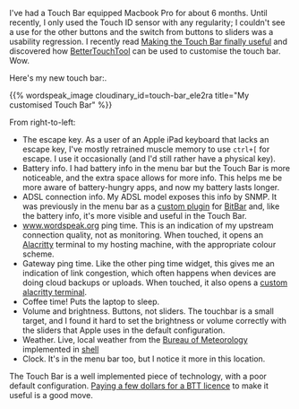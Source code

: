<!--
.. title: Making the Touch Bar useful
.. slug: making-the-touch-bar-useful
.. date: 2018-05-12 06:58:50 UTC+10:00
.. tags: Technology
.. category: 
.. link: 
.. description: 
.. spellcheck_exceptions: BetterTouchTool,ADSL,SNMP,BitBar
.. type: text
-->

I've had a Touch Bar equipped Macbook Pro for about 6 months. Until recently, I only used the Touch ID sensor with any regularity; I couldn't see a use for the other buttons and the switch from buttons to sliders was a usability regression. I recently read [Making the Touch Bar finally useful](http://vas3k.com/blog/touchbar/) and discovered how [BetterTouchTool](https://folivora.ai/) can be used to customise the touch bar. Wow.

Here's my new touch bar:.

{{% wordspeak_image cloudinary_id=touch-bar_ele2ra title="My customised Touch Bar" %}}

From right-to-left:

* The escape key. As a user of an Apple iPad keyboard that lacks an escape key, I've mostly retrained muscle memory to use `ctrl+[` for escape. I use it occasionally (and I'd still rather have a physical key).
* Battery info. I had battery info in the menu bar but the Touch Bar is more noticeable, and the extra space allows for more info. This helps me be more aware of battery-hungry apps, and now my battery lasts longer.
* ADSL connection info. My ADSL model exposes this info by SNMP. It was previously in the menu bar as a [custom plugin](https://github.com/edwinsteele/bitbar-plugins/blob/13752ceb419d07bf7b6cf1f32d709ba06f7b4a10/Network/wan_status.10m.sh) for [BitBar](https://getbitbar.com/) and, like the battery info, it's more visible and useful in the Touch Bar.
* www.wordspeak.org ping time. This is an indication of my upstream connection quality, not as monitoring. When touched, it opens an [Alacritty](https://github.com/jwilm/alacritty) terminal to my hosting machine, with the appropriate colour scheme.
* Gateway ping time. Like the other ping time widget, this gives me an indication of link congestion, which often happens when devices are doing cloud backups or uploads. When touched, it also opens a [custom alacritty terminal](https://github.com/edwinsteele/dotfiles/blob/master/alacritty-gateway.yml).
* Coffee time! Puts the laptop to sleep.
* Volume and brightness. Buttons, not sliders. The touchbar is a small target, and I found it hard to set the brightness or volume correctly with the sliders that Apple uses in the default configuration.
* Weather. Live, local weather from the [Bureau of Meteorology](https://www.bom.gov.au) implemented in [shell](https://github.com/edwinsteele/dotfiles/blob/master/btt-weather.sh)
* Clock. It's in the menu bar too, but I notice it more in this location.


The Touch Bar is a well implemented piece of technology, with a poor default configuration. [Paying a few dollars for a BTT licence](https://www.folivora.ai/buy) to make it useful is a good move.